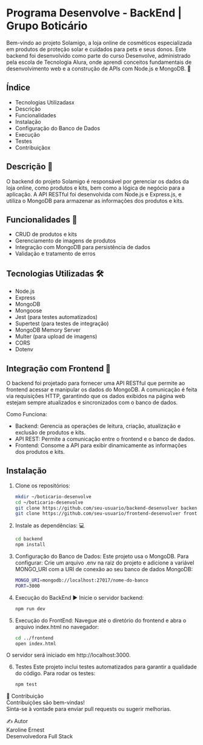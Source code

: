 # Programa Desenvolve - BackEnd | Grupo Boticário
Bem-vindo ao projeto Solamigo, a loja online de cosméticos especializada em produtos de proteção solar e cuidados para pets e seus donos. Este backend foi desenvolvido como parte do curso Desenvolve, administrado pela escola de Tecnologia Alura, onde aprendi conceitos fundamentais de desenvolvimento web e a construção de APIs com Node.js e MongoDB. 🐾

## Índice
- Tecnologias Utilizadasx
- Descrição 
- Funcionalidades
- Instalação
- Configuração do Banco de Dados
- Execução
- Testes
- Contribuiçãox

## Descrição 📄
O backend do projeto Solamigo é responsável por gerenciar os dados da loja online, como produtos e kits, bem como a lógica de negócio para a aplicação. A API RESTful foi desenvolvida com Node.js e Express.js, e utiliza o MongoDB para armazenar as informações dos produtos e kits.

## Funcionalidades 🚀
- CRUD de produtos e kits
- Gerenciamento de imagens de produtos
- Integração com MongoDB para persistência de dados
- Validação e tratamento de erros

## Tecnologias Utilizadas 🛠️

- Node.js
- Express
- MongoDB
- Mongoose
- Jest (para testes automatizados)
- Supertest (para testes de integração)
- MongoDB Memory Server
- Multer  (para upload de imagens)
- CORS
- Dotenv

## Integração com Frontend 🔗
O backend foi projetado para fornecer uma API RESTful que permite ao frontend acessar e manipular os dados do MongoDB. A comunicação é feita via requisições HTTP, garantindo que os dados exibidos na página web estejam sempre atualizados e sincronizados com o banco de dados.

Como Funciona:

- Backend: Gerencia as operações de leitura, criação, atualização e exclusão de produtos e kits.
- API REST: Permite a comunicação entre o frontend e o banco de dados.
- Frontend: Consome a API para exibir dinamicamente as informações dos produtos e kits.

## Instalação

1. Clone os repositórios:
   ```bash
   mkdir ~/boticario-desenvolve
   cd ~/boticario-desenvolve
   git clone https://github.com/seu-usuario/backend-desenvolver backend
   git clone https://github.com/seu-usuario/frontend-desenvolver frontend

2. Instale as dependências: 💻
   ```bash
   cd backend
   npm install

3. Configuração do Banco de Dados:
   Este projeto usa o MongoDB. Para configurar:
   Crie um arquivo .env na raiz do projeto e adicione a variável MONGO_URI com a URI de conexão ao seu banco de dados MongoDB:
   ```bash
   MONGO_URI=mongodb://localhost:27017/nome-do-banco
   PORT=3000

4. Execução do BackEnd ▶️
   Inicie o servidor backend:
   ```bash
   npm run dev

5. Execução do FrontEnd:
   Navegue até o diretório do frontend e abra o arquivo index.html no navegador:
   ```bash
   cd ../frontend
   open index.html
   
O servidor será iniciado em http://localhost:3000.

6. Testes
   Este projeto inclui testes automatizados para garantir a qualidade do código. Para rodar os testes:
   ```bash
   npm test

🤝 Contribuição
<br>Contribuições são bem-vindas! 
<br>Sinta-se à vontade para enviar pull requests ou sugerir melhorias.

✍️ Autor
<br>Karoline Ernest
<br>Desenvolvedora Full Stack
